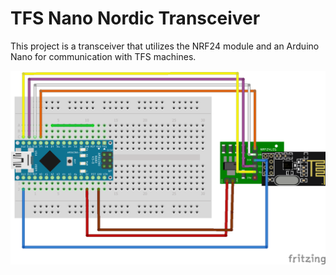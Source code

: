 # TFS Nano Nordic Transceiver

This project is a transceiver that utilizes the NRF24 module and an Arduino Nano for communication with TFS machines.

![Scheme](fritzing/scheme.png)